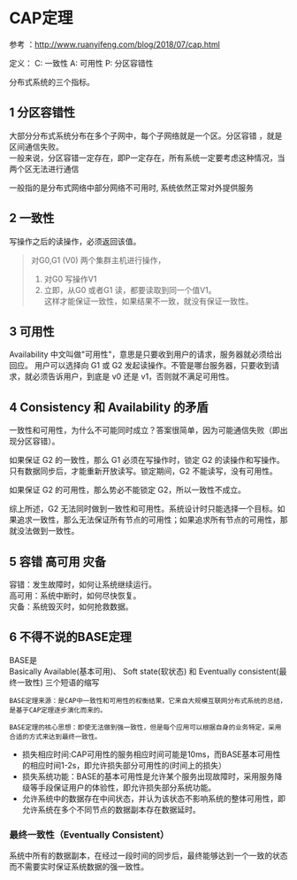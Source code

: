 # CAP定理

参考 ：http://www.ruanyifeng.com/blog/2018/07/cap.html

定义：
    C: 一致性
    A: 可用性
    P: 分区容错性

分布式系统的三个指标。

## 1 分区容错性
大部分分布式系统分布在多个子网中，每个子网络就是一个区。分区容错 ，就是区间通信失败。  
一般来说，分区容错一定存在，即P一定存在，所有系统一定要考虑这种情况，当两个区无法进行通信  

一般指的是分布式网络中部分网络不可用时, 系统依然正常对外提供服务

## 2 一致性
写操作之后的读操作，必须返回该值。  
> 对G0,G1 (V0) 两个集群主机进行操作，  
> 1. 对G0 写操作V1  
> 2. 立即，从G0 或者G1 读，都要读取到同一个值V1。  
> 这样才能保证一致性，如果结果不一致，就没有保证一致性。

## 3 可用性
Availability 中文叫做"可用性"，意思是只要收到用户的请求，服务器就必须给出回应。
用户可以选择向 G1 或 G2 发起读操作。不管是哪台服务器，只要收到请求，就必须告诉用户，到底是 v0 还是 v1，否则就不满足可用性。

## 4 Consistency 和 Availability 的矛盾   
一致性和可用性，为什么不可能同时成立？答案很简单，因为可能通信失败（即出现分区容错）。


如果保证 G2 的一致性，那么 G1 必须在写操作时，锁定 G2 的读操作和写操作。只有数据同步后，才能重新开放读写。锁定期间，G2 不能读写，没有可用性。

如果保证 G2 的可用性，那么势必不能锁定 G2，所以一致性不成立。

综上所述，G2 无法同时做到一致性和可用性。系统设计时只能选择一个目标。如果追求一致性，那么无法保证所有节点的可用性；如果追求所有节点的可用性，那就没法做到一致性。

## 5 容错 高可用 灾备

容错：发生故障时，如何让系统继续运行。  
高可用：系统中断时，如何尽快恢复。  
灾备：系统毁灭时，如何抢救数据。  

##  6 不得不说的BASE定理
BASE是  
Basically Available(基本可用)、
Soft state(软状态)  和
Eventually consistent(最终一致性) 三个短语的缩写

```
BASE定理来源：是CAP中一致性和可用性的权衡结果，它来自大规模互联网分布式系统的总结，是基于CAP定理逐步演化而来的。
```

```
BASE定理的核心思想：即使无法做到强一致性，但是每个应用可以根据自身的业务特定，采用合适的方式来达到最终一致性。
```

- 损失相应时间:CAP可用性的服务相应时间可能是10ms，而BASE基本可用性的相应时间1-2s，即允许损失部分可用性的(时间上的损失）
- 损失系统功能：BASE的基本可用性是允许某个服务出现故障时，采用服务降级等手段保证用户的体验性，即允许损失部分系统功能。
- 允许系统中的数据存在中间状态，并认为该状态不影响系统的整体可用性，即允许系统在多个不同节点的数据副本存在数据延时。

### 最终一致性（Eventually Consistent）
系统中所有的数据副本，在经过一段时间的同步后，最终能够达到一个一致的状态而不需要实时保证系统数据的强一致性。